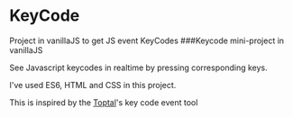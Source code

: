 # KeyCode
Project in vanillaJS to get JS event KeyCodes 
###Keycode mini-project in vanillaJS

See Javascript keycodes in realtime by pressing corresponding keys.

I've used ES6, HTML and CSS in this project.

This is inspired by the [Toptal](https://www.toptal.com/developers/keycode)'s key code event tool 
